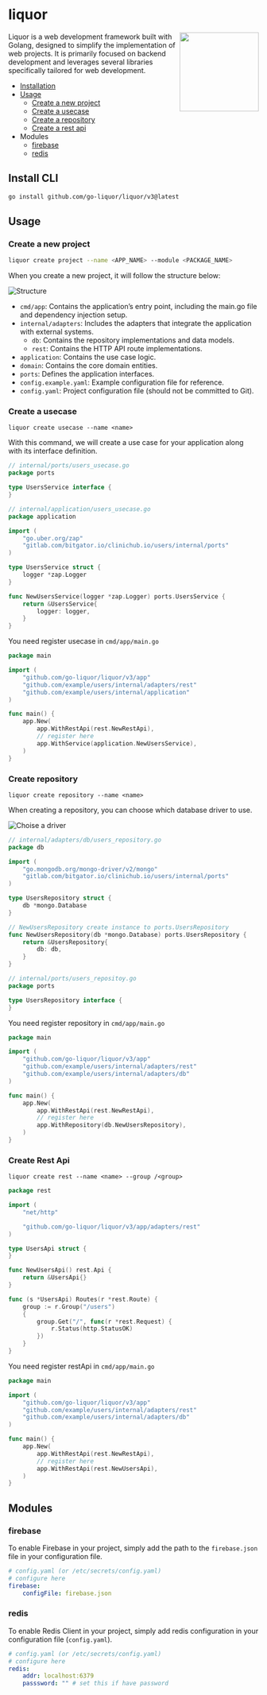 # liquor

<img align="right" width="159px" src="https://avatars.githubusercontent.com/u/197004919">

Liquor is a web development framework built with Golang, designed to simplify the implementation of web projects. It is primarily focused on backend development and leverages several libraries specifically tailored for web development.


- [Installation](#install-cli)
- [Usage](#usage)
    - [Create a new project](#create-a-new-project)
    - [Create a usecase](#create-a-usecase)
    - [Create a repository](#create-repository)
    - [Create a rest api](#create-rest-api)
- Modules
    - [firebase](#firebase)
    - [redis](#redis)

## Install CLI

```bash
go install github.com/go-liquor/liquor/v3@latest
```

## Usage

### Create a new project

```bash
liquor create project --name <APP_NAME> --module <PACKAGE_NAME>
```

When you create a new project, it will follow the structure below:

![Structure](resources/folder.png)

- `cmd/app`: Contains the application’s entry point, including the main.go file and dependency injection setup.
- `internal/adapters`: Includes the adapters that integrate the application with external systems.
    - `db`: Contains the repository implementations and data models.
    - `rest`: Contains the HTTP API route implementations.
- `application`: Contains the use case logic.
- `domain`: Contains the core domain entities.
- `ports`: Defines the application interfaces.
- `config.example.yaml`: Example configuration file for reference.
- `config.yaml`: Project configuration file (should not be committed to Git).


### Create a usecase

```
liquor create usecase --name <name>
```

With this command, we will create a use case for your application along with its interface definition.

```go
// internal/ports/users_usecase.go
package ports

type UsersService interface {
}
```

```go
// internal/application/users_usecase.go
package application

import (
    "go.uber.org/zap"
    "gitlab.com/bitgator.io/clinichub.io/users/internal/ports"
)

type UsersService struct {
    logger *zap.Logger
}

func NewUsersService(logger *zap.Logger) ports.UsersService {
    return &UsersService{
        logger: logger,
    }
}
```

You need register usecase in `cmd/app/main.go`

```go
package main

import (
	"github.com/go-liquor/liquor/v3/app"
	"github.com/example/users/internal/adapters/rest"
    "github.com/example/users/internal/application"
)

func main() {
	app.New(
		app.WithRestApi(rest.NewRestApi),
        // register here
        app.WithService(application.NewUsersService),
	)
}
```

### Create repository

```
liquor create repository --name <name>
```

When creating a repository, you can choose which database driver to use.

![Choise a driver](./resources/driver.png)

```go
// internal/adapters/db/users_repository.go
package db

import (
    "go.mongodb.org/mongo-driver/v2/mongo"
    "gitlab.com/bitgator.io/clinichub.io/users/internal/ports"
)

type UsersRepository struct {
    db *mongo.Database
}

// NewUsersRepository create instance to ports.UsersRepository
func NewUsersRepository(db *mongo.Database) ports.UsersRepository {
    return &UsersRepository{
        db: db,
    }
}
```

```go
// internal/ports/users_repositoy.go
package ports

type UsersRepository interface {
}
```

You need register repository in `cmd/app/main.go`

```go
package main

import (
	"github.com/go-liquor/liquor/v3/app"
	"github.com/example/users/internal/adapters/rest"
    "github.com/example/users/internal/adapters/db"
)

func main() {
	app.New(
		app.WithRestApi(rest.NewRestApi),
        // register here
        app.WithRepository(db.NewUsersRepository),
	)
}
```

### Create Rest Api

```
liquor create rest --name <name> --group /<group>
```

```go
package rest

import (
	"net/http"

	"github.com/go-liquor/liquor/v3/app/adapters/rest"
)

type UsersApi struct {
}

func NewUsersApi() rest.Api {
	return &UsersApi{}
}

func (s *UsersApi) Routes(r *rest.Route) {
	group := r.Group("/users")
	{
		group.Get("/", func(r *rest.Request) {
			r.Status(http.StatusOK)
		})
	}
}
```

You need register restApi in `cmd/app/main.go`

```go
package main

import (
	"github.com/go-liquor/liquor/v3/app"
	"github.com/example/users/internal/adapters/rest"
    "github.com/example/users/internal/adapters/db"
)

func main() {
	app.New(
		app.WithRestApi(rest.NewRestApi),
        // register here
        app.WithRestApi(rest.NewUsersApi),
	)
}
```

## Modules

### firebase

To enable Firebase in your project, simply add the path to the `firebase.json` file in your configuration file.

```yaml
# config.yaml (or /etc/secrets/config.yaml)
# configure here
firebase:
    configFile: firebase.json
```

### redis

To enable Redis Client in your project, simply add redis configuration in your configuration file (`config.yaml`).

```yaml
# config.yaml (or /etc/secrets/config.yaml)
# configure here
redis:
    addr: localhost:6379
    passsword: "" # set this if have password
```
